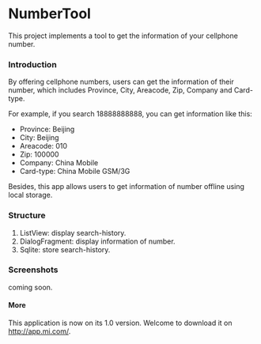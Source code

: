# NumberTool
This project implements a tool to get the information of your cellphone number.

###  Introduction

By offering cellphone numbers, users can get the information of their number, which includes Province, City, Areacode, Zip, Company and Card-type.

For example, if you search 18888888888, you can get information like this:
* Province: Beijing
* City: Beijing
* Areacode: 010
* Zip: 100000
* Company: China Mobile
* Card-type: China Mobile GSM/3G

Besides, this app allows users to get information of number offline using local storage.

### Structure

1. ListView: display search-history.
2. DialogFragment: display information of number.
3. Sqlite: store search-history.


### Screenshots

coming soon.


#### More

This application is now on its 1.0 version.
Welcome to download it on  http://app.mi.com/.














